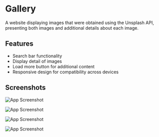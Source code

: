 
# Gallery

A website displaying images that were obtained using the Unsplash API, presenting both images and additional details about each image.
## Features

- Search bar functionality
- Display detail of images
- Load more button for additional content
- Responsive design for compatibility across devices


## Screenshots

![App Screenshot](https://i.ibb.co/ZYPCXFg/first.png)

![App Screenshot](https://i.ibb.co/rxTN7z7/second.png)

![App Screenshot](https://i.ibb.co/WnKKp30/third.png)

![App Screenshot](https://i.ibb.co/9tmxT5Z/fourth.png)


